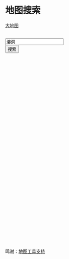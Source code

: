 # 地图搜索

<div>
    <link rel="stylesheet" href="https://cdn.jsdelivr.net/npm/leaflet@1.5.1/dist/leaflet.css">
    <link rel="stylesheet" href="https://cdn.jsdelivr.net/npm/@thewakingsands/eorzea-interactive-map/dist/map.css">
    <script src="https://cdn.jsdelivr.net/npm/@thewakingsands/eorzea-interactive-map/dist/map.js"></script>
    <script src="/js/search.js" defer></script>
    <script type="text/javascript">          
        function MapInit(){
            const el = document.querySelector('#eorzea-map') // 地图容器，请自行创建
            if(!el) return;
            if (!window.YZWF) {
                setTimeout(MapInit,1000)
            }
            else{
                window.YZWF.eorzeaMap.create(el)
                    .then(function (map) {
                        window.map = map
                        map.loadMapKey(92) // 92 为地图编号（游戏内 Map 表）
                        // https://xivapi.com/Map/92
                    });                
            }  
        }
        MapInit();
    </script>
    <style>
        .erozea-map-outer {
        padding: 0;
        margin: 0;
        width: 100%;
        height: 100%;
        overflow: hidden;
        }
        .eorzea-map-inner {
        width: 100%;
        height: 100%;
        }
        .eorzea-map-place-name {
        color: #fff;
        }
    </style>
    <style type="text/css">
    #mapresult span{
        color: #00f;
    }
    #mapresult span:hover {    
        background: #0ff;
        cursor: pointer;
    }
    </style>
</div>


[大地图](https://map.wakingsands.com/)


<br>
<div class="search-box"><input id="mapsearch" value='溶洞' onkeydown="Enter(event)" ></div>
<button type="button" onclick="MapSearch()" >搜索</button>
<p id="mapresult"></p>
<br>
<br>
<div>
    <section class="erozea-map-outer" style="height:500px;width:700px">
    <div class="eorzea-map-inner" id="eorzea-map" ></div>
    <div class="eorzea-map-resize-handler"></div>
    </section>
</div>
<br>
<br>
<br>

鸣谢：[地图工具支持](https://github.com/thewakingsands/wakingsands.com/wiki/InteractiveMap)
